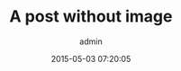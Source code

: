 ---
layout: post
title:  A post without image
date:   2015-05-03 07:20:05
categories:
  - Web Design
  - Web Development
tags:
  - javascript
author: admin
images:
excerpt:
  Exercitationem et eum aliquid consequatur et sed cum eos qui praesentium id odit. architecto quas sapiente quia. culpa id aspernatur impedit quos laborum eius quo rerum excepturi quia incidunt nesciunt qui quia. culpa assumenda molestias et mollitia. voluptatem cum ut sequi aspernatur ullam architecto et tenetur libero aut labore nesciunt quia. aliquam voluptate cumque amet eos nulla error esse corporis molestias
sitemap: false
---